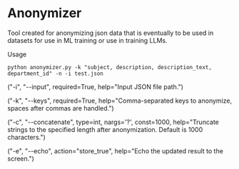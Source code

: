 # Anonymizer
Tool created for anonymizing json data that is eventually to be used in datasets for use in ML training or use in training LLMs.

Usage

    python anonymizer.py -k "subject, description, description_text, department_id" -n -i test.json 

("-i", "--input", required=True, help="Input JSON file path.")

("-k", "--keys", required=True, help="Comma-separated keys to anonymize, spaces after commas are handled.")

("-c", "--concatenate", type=int, nargs='?', const=1000, help="Truncate strings to the specified length after anonymization. Default is 1000 characters.")

("-e", "--echo", action="store_true", help="Echo the updated result to the screen.")
